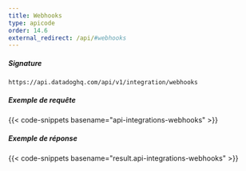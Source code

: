 ```yaml
---
title: Webhooks
type: apicode
order: 14.6
external_redirect: /api/#webhooks
---
```


##### Signature
`https://api.datadoghq.com/api/v1/integration/webhooks`

##### Exemple de requête
{{< code-snippets basename="api-integrations-webhooks" >}}

##### Exemple de réponse
{{< code-snippets basename="result.api-integrations-webhooks" >}}

